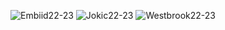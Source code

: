 
![Embiid22-23](https://user-images.githubusercontent.com/64113274/233889022-7756fd41-f6ce-4d84-be7f-ed36fe5c411f.png)
![Jokic22-23](https://user-images.githubusercontent.com/64113274/233889023-44de20e0-7e69-48e5-b5fb-2c8912955cde.png)
![Westbrook22-23](https://user-images.githubusercontent.com/64113274/233889024-8ac35f14-7d9f-4281-b393-e97a1a43ed78.png)
